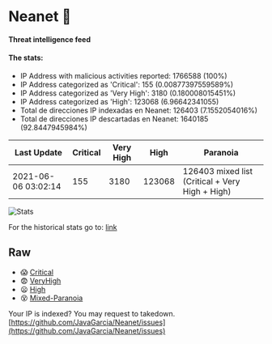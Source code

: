# Neanet :hocho:
#### Threat intelligence feed
#### The stats:

- IP Address with malicious activities reported: 1766588 (100%)
- IP Address categorized as 'Critical':  155 (0.00877397559589%)
- IP Address categorized as 'Very High':  3180 (0.180008015451%)
- IP Address categorized as 'High':  123068 (6.96642341055)
- Total de direcciones IP indexadas en Neanet:  126403 (7.1552054016%)
- Total de direcciones IP descartadas en Neanet:  1640185 (92.8447945984%)

| Last Update | Critical | Very High | High | Paranoia |
| --- | --- | --- | --- | --- |
| 2021-06-06 03:02:14 | 155 | 3180 | 123068 | 126403 mixed list (Critical + Very High + High)|

![Stats](https://docs.google.com/spreadsheets/d/e/2PACX-1vSnaNMIXVabIpDJjufMlzH7poXnshF3mgd8Is1g9ytUEzVsP5my4Trn8f-xkoLLQ38xpL3HtmUexLo6/pubchart?oid=501124687&format=image)

For the historical stats go to: [link](/stats.csv)
## Raw
- :scream: [Critical](https://raw.githubusercontent.com/JavaGarcia/Neanet/master/blacklists/neanet_critical.txt)
- :fearful: [VeryHigh](https://raw.githubusercontent.com/JavaGarcia/Neanet/master/blacklists/neanet_veryHigh.txtt)
- :frowning: [High](https://raw.githubusercontent.com/JavaGarcia/Neanet/master/blacklists/neanet_high.txt)
- :dizzy_face: [Mixed-Paranoia](https://raw.githubusercontent.com/JavaGarcia/Neanet/master/blacklists/neanet_all.txt)


Your IP is indexed? You may request to takedown. [https://github.com/JavaGarcia/Neanet/issues](https://github.com/JavaGarcia/Neanet/issues)








































































































































































































































































































































































































































































































































































































































































































































































































































































































































































































































































































































































































































































































































































































































































































































































































































































































































































































































































































































































































































































































































































































































































































































































































































































































































































































































































































































































































































































































































































































































































































































































































































































































































































































































































































































































































































































































































































































































































































































































































































































































































































































































































































































































































































































































































































































































































































































































































































































































































































































































































































































































































































































































































































































































































































































































































































































































































































































































































































































































































































































































































































































































































































































































































































































































































































































































































































































































































































































































































































































































